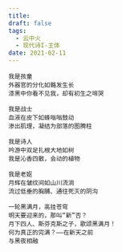 ```yaml
---
title: 
draft: false
tags:
  - 云中火
  - 现代诗I-主体
date: 2021-02-11
---
```

	我是孩童
	外器官的分化如骼发生长
	漆黑中你看不见我，却有初生之啼哭
	
	我是战士
	血液在皮下如蜂嗡嗡鼓动
	渗出肌理，凝结为部落的图腾柱
	
	我是诗人
	吟游中双足扎根大地如树
	我是沁香四散，会动的植物
	
	我是老妪
	月辉在皱纹间如山川流淌
	流过低垂的胸脯、通往死灭的阴沟
	
	一轮黑满月，高挂苍穹
	明天要迎来的，那叫“新”否？
	月下四人、斯芬克斯之子，歌颂黑满月！
	何为真正的完满？——在新天之前
	与黑夜相融